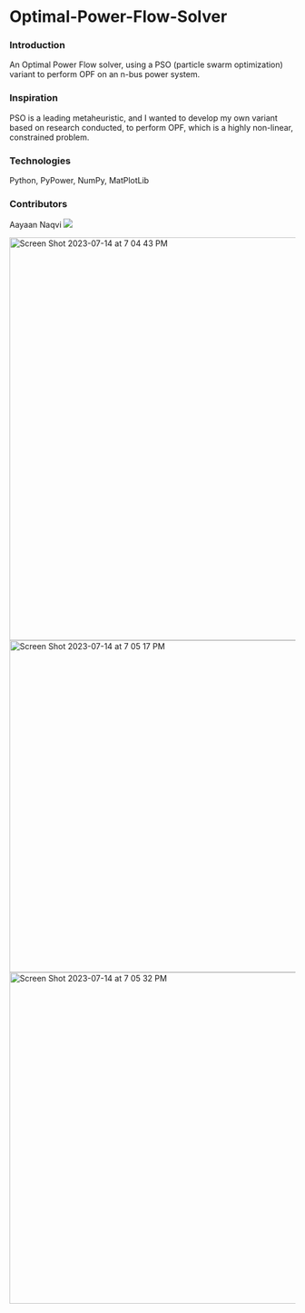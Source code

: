 # Optimal-Power-Flow-Solver


### Introduction 
An Optimal Power Flow solver, using a PSO (particle swarm optimization) variant to perform OPF on an n-bus power system.

### Inspiration
PSO is a leading metaheuristic, and I wanted to develop my own variant based on research conducted, to perform OPF, which is a highly non-linear, constrained problem.

### Technologies
Python, PyPower, NumPy, MatPlotLib

### Contributors
Aayaan Naqvi
<img src='https://www.google.com/url?sa=i&url=https%3A%2F%2Ficseg.iti.illinois.edu%2Fieee-39-bus-system%2F&psig=AOvVaw2Jvub31qWe_NhgQqKNM3DJ&ust=1693812403715000&source=images&cd=vfe&opi=89978449&ved=0CBAQjRxqFwoTCNCi34b1jYEDFQAAAAAdAAAAABAE'>

<img width="710" alt="Screen Shot 2023-07-14 at 7 04 43 PM" src="https://github.com/AayaanN/Optimal-Power-Flow-Solver/assets/66046533/f38efb8f-f13f-4cf4-b1d2-3fd852e0aae3">
<img width="585" alt="Screen Shot 2023-07-14 at 7 05 17 PM" src="https://github.com/AayaanN/Optimal-Power-Flow-Solver/assets/66046533/191cbf45-52c2-461d-9822-17c73851147f">
<img width="584" alt="Screen Shot 2023-07-14 at 7 05 32 PM" src="https://github.com/AayaanN/Optimal-Power-Flow-Solver/assets/66046533/c2bf1307-f9fc-4cdb-bcd4-04b667afd28e">

